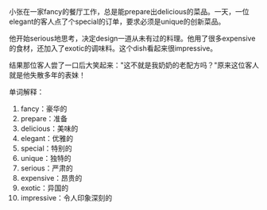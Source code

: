 小张在一家fancy的餐厅工作，总是能prepare出delicious的菜品。一天，一位elegant的客人点了个special的订单，要求必须是unique的创新菜品。

他开始serious地思考，决定design一道从未有过的料理。他用了很多expensive的食材，还加入了exotic的调味料。这个dish看起来很impressive。

结果那位客人尝了一口后大笑起来："这不就是我奶奶的老配方吗？"原来这位客人就是他失散多年的表妹！

单词解释：
1. fancy：豪华的
2. prepare：准备
3. delicious：美味的
4. elegant：优雅的
5. special：特别的
6. unique：独特的
7. serious：严肃的
8. expensive：昂贵的
9. exotic：异国的
10. impressive：令人印象深刻的 